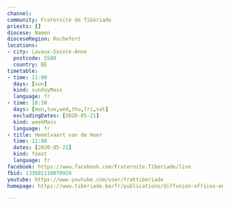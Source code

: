 ```yaml
---
channel:
community: Fraternité de Tibériade
priests: []
diocese: Namen
dioceseRegion: Rochefort
locations:
- city: Lavaux-Sainte-Anne
  postcode: 5580
  country: BE
timetable:
- time: 11:00
  days: [sun]
  kind: sundayMass
  language: fr
- time: 18:30
  days: [mon,tue,wed,thu,fri,sat]
  excludingDates: [2020-05-21]
  kind: weekMass
  language: fr
- title: Hemelvaart van de Heer
  time: 11:00
  dates: [2020-05-21]
  kind: feast
  language: fr
facebook: https://www.facebook.com/Fraternite.Tiberiade/live
fbid: 133601110070929
youtube: https://www.youtube.com/user/frattiberiade
homepage: https://www.tiberiade.be/fr/publications/diffusion-offices-en-live

---
```

